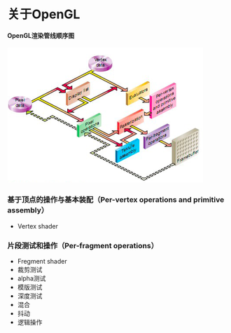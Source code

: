 # 关于OpenGL

#### OpenGL渲染管线顺序图

![OpenGL](imgs/opengl_order_of_operations.png)


### 基于顶点的操作与基本装配（Per-vertex operations and primitive assembly）

- Vertex shader


### 片段测试和操作（Per-fragment operations）
- Fregment shader
- 裁剪测试
- alpha测试
- 模版测试
- 深度测试
- 混合
- 抖动
- 逻辑操作
